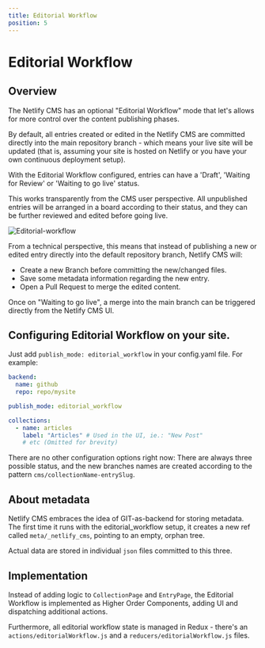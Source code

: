 ```yaml
---
title: Editorial Workflow
position: 5
---
```

# Editorial Workflow

## Overview

The Netlify CMS has an optional "Editorial Workflow" mode that let's allows for more control over the content publishing phases.

By default, all entries created or edited in the Netlify CMS are committed directly into the main repository branch  - which means your live site will be updated (that is, assuming your site is hosted on Netlify or you have your own continuous deployment setup).

With the Editorial Workflow configured, entries can have a 'Draft', 'Waiting for Review' or 'Waiting to go live' status.

This works transparently from the CMS user perspective. All unpublished entries will be arranged in a board according to their status, and they can be further reviewed and edited before going live.

![Editorial-workflow](https://cloud.githubusercontent.com/assets/33676/19452442/d10d9002-948f-11e6-9463-06955b6c15c8.png)

From a technical perspective, this means that instead of publishing a new or edited entry directly into the default repository branch, Netlify CMS will:

* Create a new Branch before committing the new/changed files.
* Save some metadata information regarding the new entry.
* Open a Pull Request to merge the edited content.

Once on "Waiting to go live", a merge into the main branch can be triggered directly from the Netlify CMS UI.


## Configuring Editorial Workflow on your site.

Just add `publish_mode: editorial_workflow` in your config.yaml file. For example:

```yaml
backend:
  name: github
  repo: repo/mysite

publish_mode: editorial_workflow

collections:
  - name: articles
    label: "Articles" # Used in the UI, ie.: "New Post"
    # etc (Omitted for brevity)
```

There are no other configuration options right now: There are always three possible status, and the new branches names are created according to the pattern `cms/collectionName-entrySlug`.


## About metadata

Netlify CMS embraces the idea of GIT-as-backend for storing metadata. The first time it runs with the editorial_workflow setup, it creates a new ref called `meta/_netlify_cms`, pointing to an empty, orphan tree.

Actual data are stored in individual `json` files committed to this three.


## Implementation

Instead of adding logic to `CollectionPage` and `EntryPage`, the Editorial Workflow is implemented as Higher Order Components, adding UI and dispatching additional actions.

Furthermore, all editorial workflow state is managed in Redux - there's an `actions/editorialWorkflow.js` and a `reducers/editorialWorkflow.js` files.
